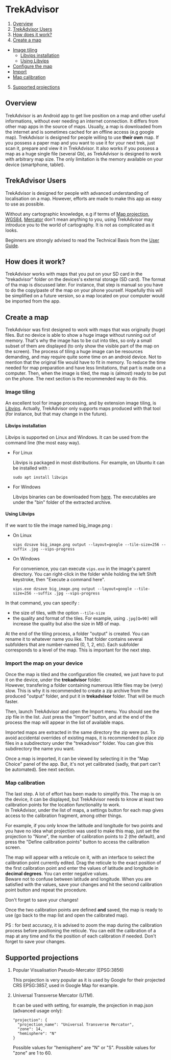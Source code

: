# TrekAdvisor

1. [Overview](#TOC-Overview)
2. [TrekAdvisor Users](#TOC-TrekAdvisor-Users)
3. [How does it work?](#TOC-How-does-it-work)
4. [Create a map](#TOC-Create-a-map)
  * [Image tiling](#TOC-Image-tiling)
    * [Libvips installation](#TOC-Libvips)
    * [Using Libvips](#TOC-Using-Libvips)
  * [Configure the map](#TOC-Configure-the-map)
  * [Import](#TOC-Import)
  * [Map calibration](#TOC-Calibration)
5. [Supported projections](#TOC-Supported_projections)


## <a name="TOC-Overview"></a>Overview

TrekAdvisor is an Android app to get live position on a map and other useful informations, without
ever needing an internet connection.
It differs from other map apps in the source of maps.
Usually, a map is downloaded from the internet and is sometimes cached for an offline access (e.g google map).
TrekAdvisor is designed for people willing to use <b>their own</b> map. If you
possess a paper map and you want to use it for your next trek, just scan it,
prepare and view it in TrekAdvisor. It also works if you possess a map as a huge single file (several Gb),
as TrekAdvisor is designed to work with arbitrary map size. The only limitation
is the memory available on your device (smartphone, tablet).

## <a name="TOC-TrekAdvisor-Users"></a>TrekAdvisor Users

TrekAdvisor is designed for people with advanced understanding of
localisation on a map. However, efforts are made to make this app as easy
to use as possible.

Without any cartographic knowledge, e.g if terms of
[Map projection](https://en.wikipedia.org/wiki/Map_projection),
[WGS84](https://en.wikipedia.org/wiki/World_Geodetic_System#WGS84),
[Mercator](https://en.wikipedia.org/wiki/Mercator_projection?oldid=9506890) don't
mean anything to you, using TrekAdvisor may introduce you to the world of cartography.
It is not as complicated as it looks.

Beginners are strongly advised to read the Technical Basis from the [User Guide](UserGuide.md).


## <a name="TOC-How-does-it-work"></a>How does it work?

TrekAdvisor works with maps that you put on your SD card in the "trekadvisor" folder on the devices's 
external storage (SD card). The format of tha map is discussed later.
For instance, that step is manual so you have to do the copy/paste of the map on your phone yourself.
Hopefully this will be simplified on a future version, so a map located on your computer would be
imported from the app.

## <a name="TOC-Create-a-map"></a>Create a map

TrekAdvisor was first designed to work with maps that was originally (huge) files. But no
device is able to show a huge image without running out of memory. That's why the image has to be
cut into tiles, so only a small subset of them are displayed (to only show the visible part of the map on
the screen).
The process of tiling a huge image can be resources demanding, and may require quite some time on
an android device. Not to mention that the original file would have to fit in memory.
To reduce the time needed for map preparation and have less limitations, that part is made on a computer.
Then, when the image is tiled, the map is (almost) ready to be put on the phone. 
The next section is the recommended way to do this.

### <a name="TOC-Image-tiling"></a>Image tiling

An excellent tool for image processing, and by extension image tiling, is [Libvips](https://github.com/jcupitt/libvips).
Actually, TrekAdvisor only supports maps produced with that tool (for instance, but that may change in the future).

#### <a name="TOC-Libvips"></a>Libvips installation

Libvips is supported on Linux and Windows. It can be used from the command line (the most easy way).

* For Linux

  Libvips is packaged in most distributions. For example, on Ubuntu it can be installed with :
  ```
  sudo apt install libvips
  ```
* For Windows

  Libvips binaries can be downloaded from [here](http://www.vips.ecs.soton.ac.uk/supported/current/win32/).
  The executables are under the "bin" folder of the extracted archive.

#### <a name="TOC-Using-Libvips"></a>Using Libvips

If we want to tile the image named big_image.png :

* On Linux

  ```
  vips dzsave big_image.png output --layout=google --tile-size=256 --suffix .jpg --vips-progress
  ```

* On Windows

  For convenience, you can execute `vips.exe` in the image's parent directory. You can right-click
  in the folder while holding the left Shift keystroke, then "Execute a command here".

  ```
  vips.exe dzsave big_image.png output --layout=google --tile-size=256 --suffix .jpg --vips-progress
  ```
In that command, you can specify :
* the size of tiles, with the option `--tile-size`
* the quality and format of the tiles. For example, using `.jpg[Q=90]` will increase the quality but
also the size in MB of map.

At the end of the tiling process, a folder "output" is created. You can rename it to whatever name
you like. That folder contains several subfolders that are number-named (0, 1, 2, etc). Each subfolder
corresponds to a level of the map. This is important for the next step.

### <a name="TOC-Import-the-map"></a>Import the map on your device

Once the map is tiled and the configuration file created, we just have to put it on the device,
under the <b>trekadvisor</b> folder.<br>
However, transfering a folder containing numerous little files may be (very) slow. This is why
it is recommended to create a zip archive from the produced "output" folder, and put it in
<b>trekadvisor</b> folder. That will be much faster.

Then, launch TrekAdvisor and open the Import menu. You should see the zip file in the list. Just
press the "Import" button, and at the end of the process the map will appear in the list of available
maps.

Imported maps are extracted in the same directory the zip were put. To avoid accidental overrides of
existing maps, it is recommended to place zip files in a subdirectory under the "trekadvisor" folder.
You can give this subdirectory the name you want.

Once a map is imported, it can be viewed by selecting it in the "Map Choice" panel of the app. But,
it's not yet calibrated (sadly, that part can't be automated). See next section.


### <a name="TOC-Calibration"></a>Map calibration

The last step. A lot of effort has been made to simplify this. The map is on the device, it can be
displayed, but TrekAdvisor needs to know at least two calibration points for the location functionality
to work.<br>
In TrekAdvisor, under the list of maps, a settings button for each map gives access to the calibration fragment, 
among other things.

For example, if you only know the latitude and longitude for two points and you have no idea what projection
was used to make this map, just set the projection to "None", the number of calibration points to 2 (the
default), and press the "Define calibration points" button to access the calibration screen.

The map will appear with a reticule on it, with an interface to select the calibration point currently
edited. Drag the reticule to the exact position of the first calibration point and enter the values of
latitude and longitude in <b>decimal degrees</b>. You can enter negative values.<br>
Beware not to confuse between latitude and longitude. When you are satisfied with the values, save your
changes and hit the second calibration point button and repeat the procedure.

Don't forget to save your changes!

Once the two calibration points are defined <b>and</b> saved, the map is ready to use (go back to the map
list and open the calibrated map).

PS : for best accuracy, it is advised to zoom the map during the calibration process before positioning
the reticule. You can edit the calibration of a map at any time and fix the position of each calibration
if needed. Don't forget to save your changes.


## <a name="TOC-Supported_projections"></a>Supported projections


1. Popular Visualisation Pseudo-Mercator (EPSG:3856)

   This projection is very popular as it is used by Google for their projected CRS EPSG:3857, used
   in Google Map for example.

2. Universal Transverse Mercator (UTM).

   It can be used with setting, for example, the projection in map.json (advanced usage only):

   ```
   "projection": {
     "projection_name": "Universal Transverse Mercator",
     "zone": 14,
     "hemisphere": "N"
   }
   ```

   Possible values for "hemisphere" are "N" or "S".
   Possible values for "zone" are 1 to 60.



